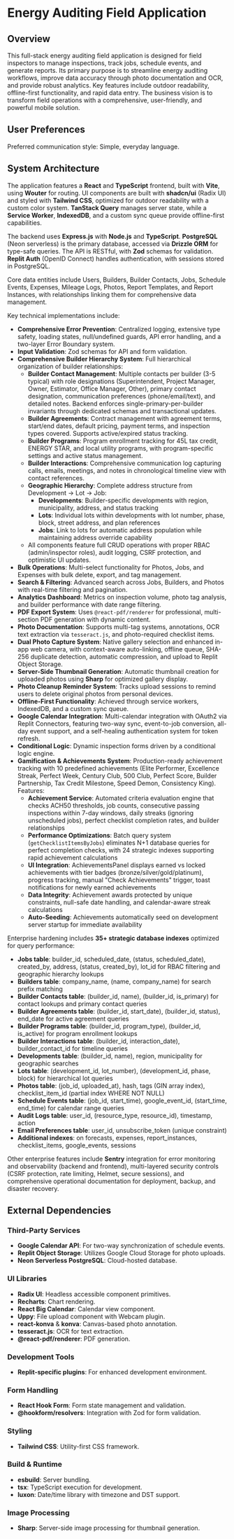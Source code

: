 # Energy Auditing Field Application

## Overview

This full-stack energy auditing field application is designed for field inspectors to manage inspections, track jobs, schedule events, and generate reports. Its primary purpose is to streamline energy auditing workflows, improve data accuracy through photo documentation and OCR, and provide robust analytics. Key features include outdoor readability, offline-first functionality, and rapid data entry. The business vision is to transform field operations with a comprehensive, user-friendly, and powerful mobile solution.

## User Preferences

Preferred communication style: Simple, everyday language.

## System Architecture

The application features a **React** and **TypeScript** frontend, built with **Vite**, using **Wouter** for routing. UI components are built with **shadcn/ui** (Radix UI) and styled with **Tailwind CSS**, optimized for outdoor readability with a custom color system. **TanStack Query** manages server state, while a **Service Worker**, **IndexedDB**, and a custom sync queue provide offline-first capabilities.

The backend uses **Express.js** with **Node.js** and **TypeScript**. **PostgreSQL** (Neon serverless) is the primary database, accessed via **Drizzle ORM** for type-safe queries. The API is RESTful, with **Zod** schemas for validation. **Replit Auth** (OpenID Connect) handles authentication, with sessions stored in PostgreSQL.

Core data entities include Users, Builders, Builder Contacts, Jobs, Schedule Events, Expenses, Mileage Logs, Photos, Report Templates, and Report Instances, with relationships linking them for comprehensive data management.

Key technical implementations include:
- **Comprehensive Error Prevention**: Centralized logging, extensive type safety, loading states, null/undefined guards, API error handling, and a two-layer Error Boundary system.
- **Input Validation**: Zod schemas for API and form validation.
- **Comprehensive Builder Hierarchy System**: Full hierarchical organization of builder relationships:
  - **Builder Contact Management**: Multiple contacts per builder (3-5 typical) with role designations (Superintendent, Project Manager, Owner, Estimator, Office Manager, Other), primary contact designation, communication preferences (phone/email/text), and detailed notes. Backend enforces single-primary-per-builder invariants through dedicated schemas and transactional updates.
  - **Builder Agreements**: Contract management with agreement terms, start/end dates, default pricing, payment terms, and inspection types covered. Supports active/expired status tracking.
  - **Builder Programs**: Program enrollment tracking for 45L tax credit, ENERGY STAR, and local utility programs, with program-specific settings and active status management.
  - **Builder Interactions**: Comprehensive communication log capturing calls, emails, meetings, and notes in chronological timeline view with contact references.
  - **Geographic Hierarchy**: Complete address structure from Development → Lot → Job:
    - **Developments**: Builder-specific developments with region, municipality, address, and status tracking
    - **Lots**: Individual lots within developments with lot number, phase, block, street address, and plan references
    - **Jobs**: Link to lots for automatic address population while maintaining address override capability
  - All components feature full CRUD operations with proper RBAC (admin/inspector roles), audit logging, CSRF protection, and optimistic UI updates.
- **Bulk Operations**: Multi-select functionality for Photos, Jobs, and Expenses with bulk delete, export, and tag management.
- **Search & Filtering**: Advanced search across Jobs, Builders, and Photos with real-time filtering and pagination.
- **Analytics Dashboard**: Metrics on inspection volume, photo tag analysis, and builder performance with date range filtering.
- **PDF Export System**: Uses `@react-pdf/renderer` for professional, multi-section PDF generation with dynamic content.
- **Photo Documentation**: Supports multi-tag systems, annotations, OCR text extraction via `tesseract.js`, and photo-required checklist items.
- **Dual Photo Capture System**: Native gallery selection and enhanced in-app web camera, with context-aware auto-linking, offline queue, SHA-256 duplicate detection, automatic compression, and upload to Replit Object Storage.
- **Server-Side Thumbnail Generation**: Automatic thumbnail creation for uploaded photos using **Sharp** for optimized gallery display.
- **Photo Cleanup Reminder System**: Tracks upload sessions to remind users to delete original photos from personal devices.
- **Offline-First Functionality**: Achieved through service workers, IndexedDB, and a custom sync queue.
- **Google Calendar Integration**: Multi-calendar integration with OAuth2 via Replit Connectors, featuring two-way sync, event-to-job conversion, all-day event support, and a self-healing authentication system for token refresh.
- **Conditional Logic**: Dynamic inspection forms driven by a conditional logic engine.
- **Gamification & Achievements System**: Production-ready achievement tracking with 10 predefined achievements (Elite Performer, Excellence Streak, Perfect Week, Century Club, 500 Club, Perfect Score, Builder Partnership, Tax Credit Milestone, Speed Demon, Consistency King). Features:
  - **Achievement Service**: Automated criteria evaluation engine that checks ACH50 thresholds, job counts, consecutive passing inspections within 7-day windows, daily streaks (ignoring unscheduled jobs), perfect checklist completion rates, and builder relationships
  - **Performance Optimizations**: Batch query system (`getChecklistItemsByJobs`) eliminates N+1 database queries for perfect completion checks, with 24 strategic indexes supporting rapid achievement calculations
  - **UI Integration**: AchievementsPanel displays earned vs locked achievements with tier badges (bronze/silver/gold/platinum), progress tracking, manual "Check Achievements" trigger, toast notifications for newly earned achievements
  - **Data Integrity**: Achievement awards protected by unique constraints, null-safe date handling, and calendar-aware streak calculations
  - **Auto-Seeding**: Achievements automatically seed on development server startup for immediate availability

Enterprise hardening includes **35+ strategic database indexes** optimized for query performance:
- **Jobs table**: builder_id, scheduled_date, (status, scheduled_date), created_by, address, (status, created_by), lot_id for RBAC filtering and geographic hierarchy lookups
- **Builders table**: company_name, (name, company_name) for search prefix matching
- **Builder Contacts table**: (builder_id, name), (builder_id, is_primary) for contact lookups and primary contact queries
- **Builder Agreements table**: (builder_id, start_date), (builder_id, status), end_date for active agreement queries
- **Builder Programs table**: (builder_id, program_type), (builder_id, is_active) for program enrollment lookups
- **Builder Interactions table**: (builder_id, interaction_date), builder_contact_id for timeline queries
- **Developments table**: (builder_id, name), region, municipality for geographic searches
- **Lots table**: (development_id, lot_number), (development_id, phase, block) for hierarchical lot queries
- **Photos table**: (job_id, uploaded_at), hash, tags (GIN array index), checklist_item_id (partial index WHERE NOT NULL)
- **Schedule Events table**: (job_id, start_time), google_event_id, (start_time, end_time) for calendar range queries
- **Audit Logs table**: user_id, (resource_type, resource_id), timestamp, action
- **Email Preferences table**: user_id, unsubscribe_token (unique constraint)
- **Additional indexes**: on forecasts, expenses, report_instances, checklist_items, google_events, sessions

Other enterprise features include **Sentry** integration for error monitoring and observability (backend and frontend), multi-layered security controls (CSRF protection, rate limiting, Helmet, secure sessions), and comprehensive operational documentation for deployment, backup, and disaster recovery.

## External Dependencies

### Third-Party Services
-   **Google Calendar API**: For two-way synchronization of schedule events.
-   **Replit Object Storage**: Utilizes Google Cloud Storage for photo uploads.
-   **Neon Serverless PostgreSQL**: Cloud-hosted database.

### UI Libraries
-   **Radix UI**: Headless accessible component primitives.
-   **Recharts**: Chart rendering.
-   **React Big Calendar**: Calendar view component.
-   **Uppy**: File upload component with Webcam plugin.
-   **react-konva** & **konva**: Canvas-based photo annotation.
-   **tesseract.js**: OCR for text extraction.
-   **@react-pdf/renderer**: PDF generation.

### Development Tools
-   **Replit-specific plugins**: For enhanced development environment.

### Form Handling
-   **React Hook Form**: Form state management and validation.
-   **@hookform/resolvers**: Integration with Zod for form validation.

### Styling
-   **Tailwind CSS**: Utility-first CSS framework.

### Build & Runtime
-   **esbuild**: Server bundling.
-   **tsx**: TypeScript execution for development.
-   **luxon**: Date/time library with timezone and DST support.

### Image Processing
-   **Sharp**: Server-side image processing for thumbnail generation.
